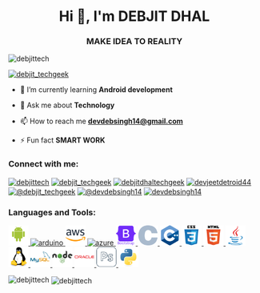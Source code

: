 <h1 align="center">Hi 👋, I'm DEBJIT DHAL</h1>
<h3 align="center">MAKE IDEA TO REALITY</h3>

<p align="left"> <img src="https://komarev.com/ghpvc/?username=debjittech&label=Profile%20views&color=0e75b6&style=flat" alt="debjittech" /> </p>

<p align="left"> <a href="https://twitter.com/debjit_techgeek" target="blank"><img src="https://img.shields.io/twitter/follow/debjit_techgeek?logo=twitter&style=for-the-badge" alt="debjit_techgeek" /></a> </p>

- 🌱 I’m currently learning **Android development**

- 💬 Ask me about **Technology**

- 📫 How to reach me **devdebsingh14@gmail.com**

- ⚡ Fun fact **SMART WORK**

<h3 align="left">Connect with me:</h3>
<p align="left">
<a href="https://codepen.io/debjittech" target="blank"><img align="center" src="https://cdn.jsdelivr.net/npm/simple-icons@3.0.1/icons/codepen.svg" alt="debjittech" height="30" width="40" /></a>
<a href="https://twitter.com/debjit_techgeek" target="blank"><img align="center" src="https://cdn.jsdelivr.net/npm/simple-icons@3.0.1/icons/twitter.svg" alt="debjit_techgeek" height="30" width="40" /></a>
<a href="https://linkedin.com/in/debjitdhaltechgeek" target="blank"><img align="center" src="https://cdn.jsdelivr.net/npm/simple-icons@3.0.1/icons/linkedin.svg" alt="debjitdhaltechgeek" height="30" width="40" /></a>
<a href="https://instagram.com/devjeetdetroid44" target="blank"><img align="center" src="https://cdn.jsdelivr.net/npm/simple-icons@3.0.1/icons/instagram.svg" alt="devjeetdetroid44" height="30" width="40" /></a>
<a href="https://medium.com/@debjit_techgeek" target="blank"><img align="center" src="https://cdn.jsdelivr.net/npm/simple-icons@3.0.1/icons/medium.svg" alt="@debjit_techgeek" height="30" width="40" /></a>
<a href="https://www.hackerearth.com/@devdebsingh14" target="blank"><img align="center" src="https://cdn.jsdelivr.net/npm/simple-icons@3.0.1/icons/hackerearth.svg" alt="@devdebsingh14" height="30" width="40" /></a>
<a href="https://auth.geeksforgeeks.org/user/devdebsingh14" target="blank"><img align="center" src="https://cdn.jsdelivr.net/npm/simple-icons@3.0.1/icons/geeksforgeeks.svg" alt="devdebsingh14" height="30" width="40" /></a>
</p>

<h3 align="left">Languages and Tools:</h3>
<p align="left"> <a href="https://developer.android.com" target="_blank"> <img src="https://raw.githubusercontent.com/devicons/devicon/master/icons/android/android-original-wordmark.svg" alt="android" width="40" height="40"/> </a> <a href="https://www.arduino.cc/" target="_blank"> <img src="https://cdn.worldvectorlogo.com/logos/arduino-1.svg" alt="arduino" width="40" height="40"/> </a> <a href="https://aws.amazon.com" target="_blank"> <img src="https://raw.githubusercontent.com/devicons/devicon/master/icons/amazonwebservices/amazonwebservices-original-wordmark.svg" alt="aws" width="40" height="40"/> </a> <a href="https://azure.microsoft.com/en-in/" target="_blank"> <img src="https://www.vectorlogo.zone/logos/microsoft_azure/microsoft_azure-icon.svg" alt="azure" width="40" height="40"/> </a> <a href="https://getbootstrap.com" target="_blank"> <img src="https://raw.githubusercontent.com/devicons/devicon/master/icons/bootstrap/bootstrap-plain-wordmark.svg" alt="bootstrap" width="40" height="40"/> </a> <a href="https://www.cprogramming.com/" target="_blank"> <img src="https://raw.githubusercontent.com/devicons/devicon/master/icons/c/c-original.svg" alt="c" width="40" height="40"/> </a> <a href="https://www.w3schools.com/cpp/" target="_blank"> <img src="https://raw.githubusercontent.com/devicons/devicon/master/icons/cplusplus/cplusplus-original.svg" alt="cplusplus" width="40" height="40"/> </a> <a href="https://www.w3schools.com/css/" target="_blank"> <img src="https://raw.githubusercontent.com/devicons/devicon/master/icons/css3/css3-original-wordmark.svg" alt="css3" width="40" height="40"/> </a> <a href="https://www.w3.org/html/" target="_blank"> <img src="https://raw.githubusercontent.com/devicons/devicon/master/icons/html5/html5-original-wordmark.svg" alt="html5" width="40" height="40"/> </a> <a href="https://www.java.com" target="_blank"> <img src="https://raw.githubusercontent.com/devicons/devicon/master/icons/java/java-original.svg" alt="java" width="40" height="40"/> </a> <a href="https://www.linux.org/" target="_blank"> <img src="https://raw.githubusercontent.com/devicons/devicon/master/icons/linux/linux-original.svg" alt="linux" width="40" height="40"/> </a> <a href="https://www.mysql.com/" target="_blank"> <img src="https://raw.githubusercontent.com/devicons/devicon/master/icons/mysql/mysql-original-wordmark.svg" alt="mysql" width="40" height="40"/> </a> <a href="https://nodejs.org" target="_blank"> <img src="https://raw.githubusercontent.com/devicons/devicon/master/icons/nodejs/nodejs-original-wordmark.svg" alt="nodejs" width="40" height="40"/> </a> <a href="https://www.oracle.com/" target="_blank"> <img src="https://raw.githubusercontent.com/devicons/devicon/master/icons/oracle/oracle-original.svg" alt="oracle" width="40" height="40"/> </a> <a href="https://www.photoshop.com/en" target="_blank"> <img src="https://raw.githubusercontent.com/devicons/devicon/master/icons/photoshop/photoshop-line.svg" alt="photoshop" width="40" height="40"/> </a> <a href="https://www.python.org" target="_blank"> <img src="https://raw.githubusercontent.com/devicons/devicon/master/icons/python/python-original.svg" alt="python" width="40" height="40"/> </a> </p>

<p><img align="left" src="https://github-readme-stats.vercel.app/api/top-langs?username=debjittech&show_icons=true&locale=en&layout=compact" alt="debjittech" /></p>

<p>&nbsp;<img align="center" src="https://github-readme-stats.vercel.app/api?username=debjittech&show_icons=true&locale=en" alt="debjittech" /></p>
